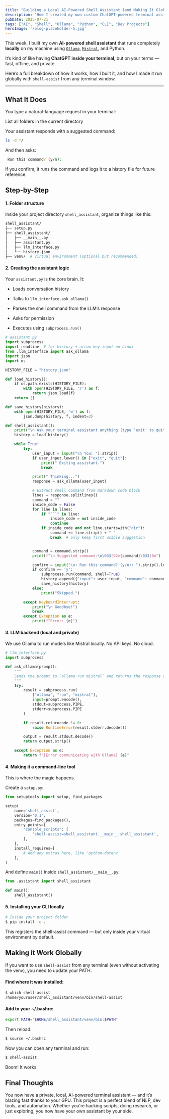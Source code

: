 ```yaml
---
title: "Building a Local AI-Powered Shell Assistant (and Making It Global!)"
description: "How I created my own custom ChatGPT-powered terminal assistant that understands natural language, runs locally with Ollama + Mistral, and can be launched from anywhere as a global CLI."
pubDate: 2025-07-21
tags: ["AI", "Shell", "Ollama", "Python", "CLI", "Dev Projects"]
heroImage: '/blog-placeholder-5.jpg'
---
```


This week, I built my own **AI-powered shell assistant** that runs completely **locally** on my machine using [`Ollama`](https://ollama.com/), [`Mistral`](https://ollama.com/library/mistral), and Python.

It’s kind of like having **ChatGPT inside your terminal**, but on your terms — fast, offline, and private.

Here’s a full breakdown of how it works, how I built it, and how I made it run globally with `shell-assist` from any terminal window.

---

## What It Does

You type a natural-language request in your terminal:

List all folders in the current directory

Your assistant responds with a suggested command:

```bash
ls -d */
```

And then asks:

```bash
 Run this command? (y/n):
```

If you confirm, it runs the command and logs it to a history file for future reference.

## Step-by-Step 

#### 1. Folder structure

Inside your project directory `shell_assistant`, organize things like this:

```bash
shell_assistant/
├── setup.py
├── shell_assistant/
│   ├── __main__.py
│   ├── assistant.py
│   ├── llm_interface.py
│   └── history.json
├── venv/  # virtual environment (optional but recommended)
```

#### 2. Creating the assistant logic

Your `assistant.py` is the core brain. It:

- Loads conversation history

- Talks to `llm_interface.ask_ollama()`

- Parses the shell command from the LLM’s response

- Asks for permission

- Executes using `subprocess.run()`

```python
# assistant.py
import subprocess
import readline  # for history + arrow key input on Linux
from .llm_interface import ask_ollama
import json
import os

HISTORY_FILE = "history.json"

def load_history():
    if os.path.exists(HISTORY_FILE):
        with open(HISTORY_FILE, 'r') as f:
            return json.load(f)
    return []

def save_history(history):
    with open(HISTORY_FILE, 'w') as f:
        json.dump(history, f, indent=2)

def shell_assistant():
    print("\n Ask your terminal assistant anything (type 'exit' to quit):")
    history = load_history()

    while True:
        try:
            user_input = input("\n You: ").strip()
            if user_input.lower() in ["exit", "quit"]:
                print(" Exiting assistant.")
                break

            print(" Thinking...")
            response = ask_ollama(user_input)

            # Extract shell command from markdown code block
            lines = response.splitlines()
            command = ""
            inside_code = False
            for line in lines:
                if "```" in line:
                    inside_code = not inside_code
                    continue
                if inside_code and not line.startswith("dir"):
                    command += line.strip() + " "
                    break  # only keep first usable suggestion


            command = command.strip()
            print(f"\n Suggested command:\n\033[92m{command}\033[0m")

            confirm = input("\n⚡ Run this command? (y/n): ").strip().lower()
            if confirm == 'y':
                subprocess.run(command, shell=True)
                history.append({"input": user_input, "command": command})
                save_history(history)
            else:
                print("Skipped.")

        except KeyboardInterrupt:
            print("\n Goodbye!")
            break
        except Exception as e:
            print(f"Error: {e}")

```

#### 3. LLM backend (local and private)

We use Ollama to run models like Mistral locally. No API keys. No cloud.

```python
# llm_interface.py
import subprocess

def ask_ollama(prompt):
    """
    Sends the prompt to `ollama run mistral` and returns the response as a string.
    """
    try:
        result = subprocess.run(
            ["ollama", "run", "mistral"],
            input=prompt.encode(),
            stdout=subprocess.PIPE,
            stderr=subprocess.PIPE
        )

        if result.returncode != 0:
            raise RuntimeError(result.stderr.decode())

        output = result.stdout.decode()
        return output.strip()

    except Exception as e:
        return f"[Error communicating with Ollama] {e}"
```

#### 4. Making it a command-line tool

This is where the magic happens.

Create a `setup.py`:

```python
from setuptools import setup, find_packages

setup(
    name='shell_assist',
    version='0.1',
    packages=find_packages(),
    entry_points={
        'console_scripts': [
            'shell-assist=shell_assistant.__main__:shell_assistant',
        ],
    },
    install_requires=[
        # Add any extras here, like 'python-dotenv'
    ],
)
```

And define `main()` inside `shell_assistant/__main__.py`:

```python
from .assistant import shell_assistant

def main():
    shell_assistant()
```

#### 5. Installing your CLI locally

```bash
# Inside your project folder
$ pip install -e .
```

This registers the shell-assist command — but only inside your virtual environment by default.

## Making it Work Globally

If you want to use `shell-assist` from any terminal (even without activating the venv), you need to update your PATH.

#### Find where it was installed:

```bash
$ which shell-assist
/home/youruser/shell_assistant/venv/bin/shell-assist
```

#### Add to your ~/.bashrc:

```bash
export PATH="$HOME/shell_assistant/venv/bin:$PATH"
```

Then reload:

```bash
$ source ~/.bashrc
```

Now you can open any terminal and run:

```bash
$ shell-assist
```

Boom! It works.

## Final Thoughts

You now have a private, local, AI-powered terminal assistant — and it’s blazing fast thanks to your GPU. This project is a perfect blend of NLP, dev tools, and automation. Whether you're hacking scripts, doing research, or just exploring, you now have your own assistant by your side.